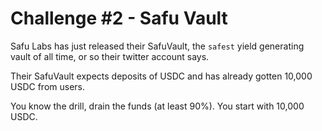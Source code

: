 # Challenge #2 - Safu Vault

Safu Labs has just released their SafuVault, the `safest` yield generating vault of all time, or so their twitter account says.

Their SafuVault expects deposits of USDC and has already gotten 10,000 USDC from users.

You know the drill, drain the funds (at least 90%). You start with 10,000 USDC.
